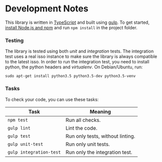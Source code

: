 # Development Notes

This library is written in [TypeScript](https://www.typescriptlang.org/) and built using [gulp](http://gulpjs.com/). To get started, [install Node.js and npm](https://nodejs.org/en/download/) and run `npm install` in the project folder.

### Testing

The library is tested using both *unit* and *integration* tests. The integration test uses a real isso instance to make sure the library is always compatible to the latest isso. In order to run the integration test, you need to install python, the python headers and *virtualenv*. On Debian/Ubuntu, run:
```
sudo apt-get install python3.5 python3.5-dev python3.5-venv
```

### Tasks

To check your code, you can use these tasks:

Task | Meaning
--- | ---
`npm test` | Run all checks.
`gulp lint` | Lint the code.
`gulp test` | Run only tests, without linting.
`gulp unit-test` | Run only unit tests.
`gulp integration-test` | Run only the integration test.
